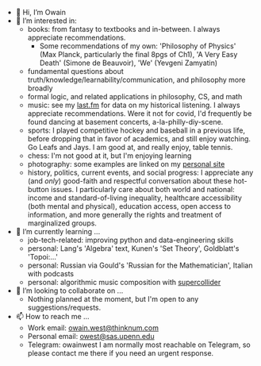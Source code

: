 - 👋 Hi, I’m Owain
- 👀 I’m interested in: 
    - books: from fantasy to textbooks and in-between. I always appreciate recommendations. 
        - Some recommendations of my own: 'Philosophy of Physics' (Max Planck, particularly the final 8pgs of Ch1), 'A Very Easy Death' (Simone de Beauvoir), 'We' (Yevgeni Zamyatin)
    - fundamental questions about truth/knowledge/learnability/communication, and philosophy more broadly
    - formal logic, and related applications in philosophy, CS, and math
    - music: see my [last.fm](last.fm/user/owainwest) for data on my historical listening. I always appreciate recommendations. Were it not for covid, I'd frequently be found dancing at basement concerts, a-la-philly-diy-scene. 
    - sports: I played competitive hockey and baseball in a previous life, before dropping that in favor of academics, and still enjoy watching. Go Leafs and Jays. I am good at, and really enjoy, table tennis. 
    - chess: I'm not good at it, but I'm enjoying learning
    - photography: some examples are linked on my [personal site](owainwest.com)
    - history, politics, current events, and social progress: I appreciate any (and *only*) good-faith and respectful conversation about these hot-button issues. I particularly care about both world and national: income and standard-of-living inequality, healthcare accessibility (both mental and physical), education access, open access to information, and more generally the rights and treatment of marginalized groups. 
- 🌱 I’m currently learning ...
  - job-tech-related: improving python and data-engineering skills
  - personal: Lang's 'Algebra' text, Kunen's 'Set Theory', Goldblatt's 'Topoi:...'
  - personal: Russian via Gould's 'Russian for the Mathematician', Italian with podcasts
  - personal: algorithmic music composition with [supercollider](supercollider.github.io)
- 💞️ I’m looking to collaborate on ...
  - Nothing planned at the moment, but I'm open to any suggestions/requests. 
- 📫 How to reach me ...
  - Work email: owain.west@thinknum.com
  - Personal email: owest@sas.upenn.edu
  - Telegram: owainwest
  I am normally most reachable on Telegram, so please contact me there if you need an urgent response. 
  
